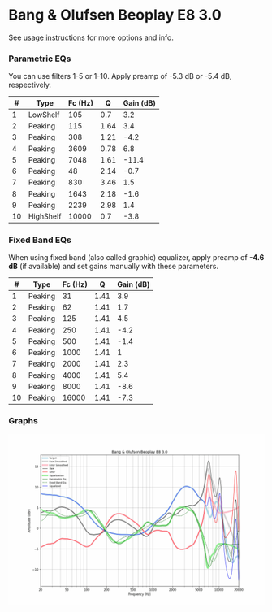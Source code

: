 # Bang & Olufsen Beoplay E8 3.0
See [usage instructions](https://github.com/jaakkopasanen/AutoEq#usage) for more options and info.

### Parametric EQs
You can use filters 1-5 or 1-10. Apply preamp of -5.3 dB or -5.4 dB, respectively.

|   # | Type      |   Fc (Hz) |    Q |   Gain (dB) |
|-----|-----------|-----------|------|-------------|
|   1 | LowShelf  |       105 | 0.7  |         3.2 |
|   2 | Peaking   |       115 | 1.64 |         3.4 |
|   3 | Peaking   |       308 | 1.21 |        -4.2 |
|   4 | Peaking   |      3609 | 0.78 |         6.8 |
|   5 | Peaking   |      7048 | 1.61 |       -11.4 |
|   6 | Peaking   |        48 | 2.14 |        -0.7 |
|   7 | Peaking   |       830 | 3.46 |         1.5 |
|   8 | Peaking   |      1643 | 2.18 |        -1.6 |
|   9 | Peaking   |      2239 | 2.98 |         1.4 |
|  10 | HighShelf |     10000 | 0.7  |        -3.8 |

### Fixed Band EQs
When using fixed band (also called graphic) equalizer, apply preamp of **-4.6 dB** (if available) and set gains manually with these parameters.

|   # | Type    |   Fc (Hz) |    Q |   Gain (dB) |
|-----|---------|-----------|------|-------------|
|   1 | Peaking |        31 | 1.41 |         3.9 |
|   2 | Peaking |        62 | 1.41 |         1.7 |
|   3 | Peaking |       125 | 1.41 |         4.5 |
|   4 | Peaking |       250 | 1.41 |        -4.2 |
|   5 | Peaking |       500 | 1.41 |        -1.4 |
|   6 | Peaking |      1000 | 1.41 |         1   |
|   7 | Peaking |      2000 | 1.41 |         2.3 |
|   8 | Peaking |      4000 | 1.41 |         5.4 |
|   9 | Peaking |      8000 | 1.41 |        -8.6 |
|  10 | Peaking |     16000 | 1.41 |        -7.3 |

### Graphs
![](./Bang%20&%20Olufsen%20Beoplay%20E8%203.0.png)
